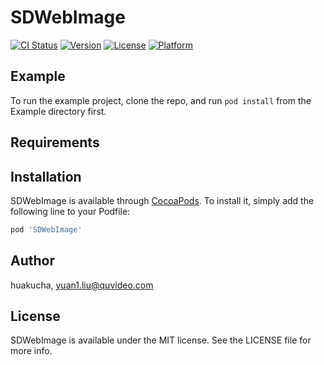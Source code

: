 # SDWebImage

[![CI Status](https://img.shields.io/travis/huakucha/SDWebImage.svg?style=flat)](https://travis-ci.org/huakucha/SDWebImage)
[![Version](https://img.shields.io/cocoapods/v/SDWebImage.svg?style=flat)](https://cocoapods.org/pods/SDWebImage)
[![License](https://img.shields.io/cocoapods/l/SDWebImage.svg?style=flat)](https://cocoapods.org/pods/SDWebImage)
[![Platform](https://img.shields.io/cocoapods/p/SDWebImage.svg?style=flat)](https://cocoapods.org/pods/SDWebImage)

## Example

To run the example project, clone the repo, and run `pod install` from the Example directory first.

## Requirements

## Installation

SDWebImage is available through [CocoaPods](https://cocoapods.org). To install
it, simply add the following line to your Podfile:

```ruby
pod 'SDWebImage'
```

## Author

huakucha, yuan1.liu@quvideo.com

## License

SDWebImage is available under the MIT license. See the LICENSE file for more info.
